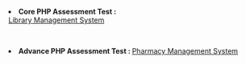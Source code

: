 <b> <li> Core PHP Assessment Test : </li> </b>
<a href=""> Library Management System </a>


<br>

<b> <li> Advance PHP Assessment Test : </b>
<a href=""> Pharmacy Management System </li> </a>
